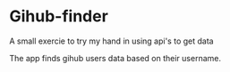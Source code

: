 # Gihub-finder

A small exercie to try my hand in using api's to get data

The app finds gihub users data based on their username.
